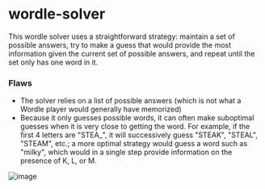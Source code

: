 # wordle-solver

This wordle solver uses a straightforward strategy: maintain a set of possible answers,
try to make a guess that would provide the most information given the current set of possible answers, 
and repeat until the set only has one word in it.

### Flaws

- The solver relies on a list of possible answers (which is not what a Wordle player would generally
have memorized)
- Because it only guesses possible words, it can often make suboptimal guesses when it is very
close to getting the word. For example, if the first 4 letters are "STEA_", it will successively
guess "STEAK", "STEAL", "STEAM", etc.; a more optimal strategy would guess a word such as "milky",
which would in a single step provide information on the presence of K, L, or M.

![image](https://user-images.githubusercontent.com/58316591/188274523-eb9ff10f-dc70-4014-b5f3-b81e1443cf04.png)

